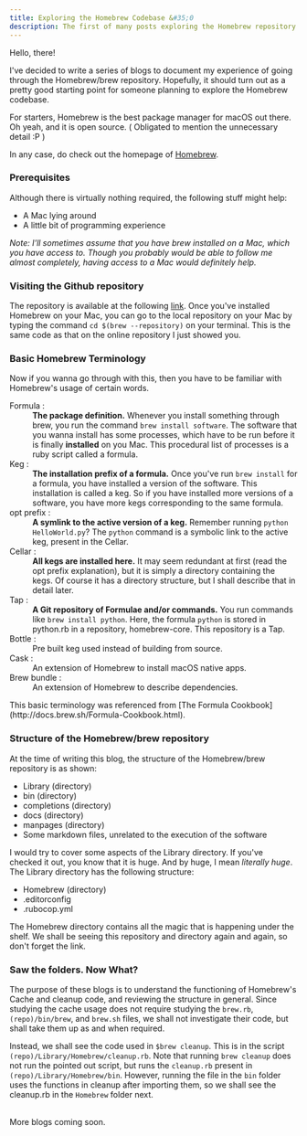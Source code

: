```yaml
---
title: Exploring the Homebrew Codebase &#35;0
description: The first of many posts exploring the Homebrew repository
---
```


Hello, there!

I've decided to write a series of blogs to document my experience of going through the Homebrew/brew repository. Hopefully, it should turn out as a pretty good starting point for someone planning to explore the Homebrew codebase.

For starters, Homebrew is the best package manager for macOS out there. Oh yeah, and it is open source. ( Obligated to mention the unnecessary detail :P )

In any case, do check out the homepage of [Homebrew](https://brew.sh).

### Prerequisites
Although there is virtually nothing required, the following stuff might help:
- A Mac lying around
- A little bit of programming experience

*Note: I'll sometimes assume that you have brew installed on a Mac, which you have access to. Though you probably would be able to follow me almost completely, having access to a Mac would definitely help.*

### Visiting the Github repository
The repository is available at the following [link](https://github.com/Homebrew/brew). Once you've installed Homebrew on your Mac, you can go to the local repository on your Mac by typing the command `cd $(brew --repository)` on your terminal. This is the same code as that on the online repository I just showed you.

### Basic Homebrew Terminology
Now if you wanna go through with this, then you have to be familiar with Homebrew's usage of certain words.
<dl>
	<dt>Formula :</dt>
	<dd><b>The package definition.</b> Whenever you install something through brew, you run the command <code>brew install software</code>. The software that you wanna install has some processes, which have to be run before it is finally <b>installed</b> on you Mac. This procedural list of processes is a ruby script called a formula.</dd>
	<dt>Keg :</dt>
	<dd><b>The installation prefix of a formula.</b> Once you've run <code>brew install</code> for a formula, you have installed a version of the software. This installation is called a keg. So if you have installed more versions of a software, you have more kegs corresponding to the same formula.</dd>
	<dt>opt prefix :</dt>
	<dd><b>A symlink to the active version of a keg.</b> Remember running <code>python HelloWorld.py</code>? The <code>python</code> command is a symbolic link to the active keg, present in the Cellar.</dd>
	<dt>Cellar :</dt>
	<dd><b>All kegs are installed here.</b> It may seem redundant at first (read the opt prefix explanation), but it is simply a directory containing the kegs. Of course it has a directory structure, but I shall describe that in detail later.</dd>
	<dt>Tap :</dt>
	<dd><b>A Git repository of Formulae and/or commands.</b> You run commands like <code>brew install python</code>. Here, the formula <code>python</code> is stored in python.rb in a repository, homebrew-core. This repository is a Tap.</dd>
	<dt>Bottle :</dt>
	<dd>Pre built keg used instead of building from source.</dd>
	<dt>Cask :</dt>
	<dd>An extension of Homebrew to install macOS native apps.</dd>
	<dt>Brew bundle :</dt>
	<dd>An extension of Homebrew to describe dependencies.</dd>
</dl>
This basic terminology was referenced from [The Formula Cookbook](http://docs.brew.sh/Formula-Cookbook.html).

### Structure of the Homebrew/brew repository
At the time of writing this blog, the structure of the Homebrew/brew repository is as shown:
- Library (directory)
- bin (directory)
- completions (directory)
- docs (directory)
- manpages (directory)
- Some markdown files, unrelated to the execution of the software

I would try to cover some aspects of the Library directory. If you've checked it out, you know that it is huge. And by huge, I mean *literally huge*. The Library directory has the following structure:
- Homebrew (directory)
- .editorconfig
- .rubocop.yml

The Homebrew directory contains all the magic that is happening under the shelf. We shall be seeing this repository and directory again and again, so don't forget the link.

### Saw the folders. Now What?
The purpose of these blogs is to understand the functioning of Homebrew's Cache and cleanup code, and reviewing the structure in general. Since studying the cache usage does not require studying the `brew.rb`, `(repo)/bin/brew`, and `brew.sh` files, we shall not investigate their code, but shall take them up as and when required.

Instead, we shall see the code used in `$brew cleanup`. This is in the script `(repo)/Library/Homebrew/cleanup.rb`. Note that running `brew cleanup` does not run the pointed out script, but runs the `cleanup.rb` present in `(repo)/Library/Homebrew/bin`. However, running the file in the `bin` folder uses the functions in cleanup after importing them, so we shall see the cleanup.rb in the `Homebrew` folder next.
<br />
<br />

More blogs coming soon.
